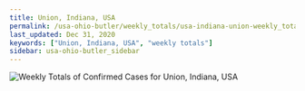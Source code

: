 ```yaml
---
title: Union, Indiana, USA
permalink: /usa-ohio-butler/weekly_totals/usa-indiana-union-weekly_totals.html
last_updated: Dec 31, 2020
keywords: ["Union, Indiana, USA", "weekly totals"]
sidebar: usa-ohio-butler_sidebar
---
```


![Weekly Totals of Confirmed Cases for Union, Indiana, USA](/covid_tracker/images/graphs/usa-indiana-union-weekly_totals_graph.png)
